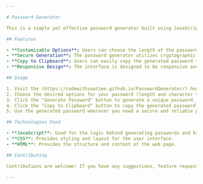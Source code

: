 ```yaml
---

# Password Generator

This is a simple yet effective password generator built using JavaScript, CSS, and HTML. With increasing concerns about online security, having strong and unique passwords is more important than ever. This project aims to provide a tool that generates secure passwords with customizable options.

## Features

- **Customizable Options**: Users can choose the length of the password and select which character types to include (uppercase letters, lowercase letters, numbers, and special characters).
- **Secure Generation**: The password generator utilizes cryptographic-strength randomization methods to ensure the generated passwords are highly secure.
- **Copy to Clipboard**: Users can easily copy the generated password to their clipboard with a single click, making it convenient to use across different platforms and applications.
- **Responsive Design**: The interface is designed to be responsive and works seamlessly across various devices and screen sizes.

## Usage

1. Visit the (https://codewithswatiee.github.io/PasswordGenerator/) hosted online.
2. Choose the desired options for your password (length and character types).
3. Click the "Generate Password" button to generate a unique password.
4. Click the "Copy to Clipboard" button to copy the generated password to your clipboard.
5. Use the generated password wherever you need a secure and reliable password.

## Technologies Used

- **JavaScript**: Used for the logic behind generating passwords and handling user interactions.
- **CSS**: Provides styling and layout for the user interface.
- **HTML**: Provides the structure and content of the web page.

## Contributing

Contributions are welcome! If you have any suggestions, feature requests, or bug reports, feel free to [open an issue](link-to-issue-tracker) or submit a pull request.

---
```


